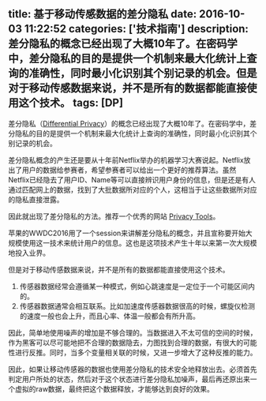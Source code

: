 title: 基于移动传感数据的差分隐私
date: 2016-10-03 11:22:52
categories: ['技术指南']
description: 差分隐私的概念已经出现了大概10年了。在密码学中，差分隐私的目的是提供一个机制来最大化统计上查询的准确性，同时最小化识别其个别记录的机会。但是对于移动传感数据来说，并不是所有的数据都能直接使用这个技术。
tags: [DP]
---

差分隐私（[Differential Privacy](https://en.wikipedia.org/wiki/Differential_privacy)）的概念已经出现了大概10年了。在密码学中，差分隐私的目的是提供一个机制来最大化统计上查询的准确性，同时最小化识别其个别记录的机会。

差分隐私概念的产生还是要从十年前Netflix举办的机器学习大赛说起。Netflix放出了用户的数据给参赛者，希望参赛者可以给出一个更好的推荐算法。虽然Netflix已经隐去了用户ID、Name等可以直接辨识用户身份的信息，但是还是有人通过匹配网上的数据，找到了大批数据所对应的个人，这相当于让这些数据所对应的隐私直接泄露。

因此就出现了差分隐私的方法。推荐一个优秀的网站 [Privacy Tools](https://beta.dataverse.org/custom/DifferentialPrivacyPrototype/)。

苹果的WWDC2016用了一个session来讲解差分隐私的概念，并且宣称要开始大规模使用这一技术来统计用户的信息。这也是这项技术产生十年以来第一次大规模地投入业界。

但是对于移动传感数据来说，并不是所有的数据都能直接使用这个技术。

1. 传感器数据经常会遵循某一种模式，例如心跳速度是一定位于一个可能区间内的。
2. 传感器数据通常会相互联系。比如加速度传感器数据很高的时候，螺旋仪检测的速度一般也会上升，而且心率、体温一般都会有所升高。

因此，简单地使用噪声的增加是不够合理的。当数据进入不太可信的空间的时候，作为黑客可以尽可能地把不合理的数据隐去，力图找到合理的数据，有很大的可能性进行反推。同时，当多个变量相关联的时候，又进一步增大了这种反推的能力。

因此，如果让移动传感器的数据也使用差分隐私的技术安全地释放出去。必须首先判定用户所处的状态，然后对于这个状态进行差分隐私加噪声，最后再还原出来一个虚拟的raw数据，最终把这个数据释放，才能够达到良好的效果。
